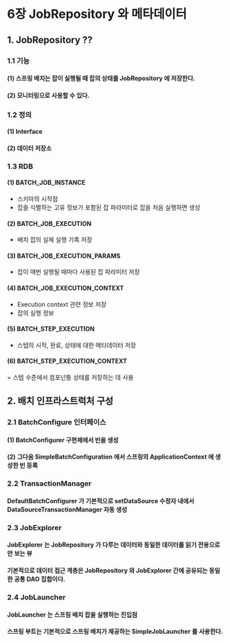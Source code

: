 # 6장 JobRepository 와 메타데이터
## 1. JobRepository ??
### 1.1 기능
#### (1) 스프링 배치는 잡이 실행될 때 잡의 상태를 JobRepository 에 저장한다.
#### (2) 모니터링으로 사용할 수 있다.

### 1.2 정의
#### (1) Interface
#### (2) 데이터 저장소

### 1.3 RDB
#### (1) BATCH_JOB_INSTANCE 
- 스키마의 시작점
- 잡을 식별하는 고유 정보가 포함된 잡 파라미터로 잡을 처음 실행하면 생성

#### (2) BATCH_JOB_EXECUTION
- 배치 잡의 실제 실행 기록 저장

#### (3) BATCH_JOB_EXECUTION_PARAMS 
- 잡이 매번 실행될 때마다 사용된 잡 파라미터 저장

#### (4) BATCH_JOB_EXECUTION_CONTEXT
- Execution context 관련 정보 저장 
- 잡의 실행 정보 

#### (5) BATCH_STEP_EXECUTION
- 스텝의 시작, 완료, 상태에 대한 메타데이터 저장

#### (6) BATCH_STEP_EXECUTION_CONTEXT
= 스텝 수준에서 컴포넌틍 상태를 저장하는 데 사용 

## 2. 배치 인프라스트럭처 구성 
### 2.1 BatchConfigure 인터페이스 
#### (1) BatchConfigurer 구현체에서 빈을 생성
#### (2) 그다음 SimpleBatchConfiguration 에서 스프링의 ApplicationContext 에 생성한 빈 등록

### 2.2 TransactionManager
#### DefaultBatchConfigurer 가 기본적으로 setDataSource 수정자 내에서 DataSourceTransactionManager 자동 생성

### 2.3 JobExplorer
#### JobExplorer 는 JobRepository 가 다루는 데이터와 동일한 데이터를 읽기 전용으로만 보는 뷰
#### 기본적으로 데이터 접근 계층은 JobRepository 와 JobExplorer 간에 공유되는 동일한 공통 DAO 집합이다.

### 2.4 JobLauncher
#### JobLauncher 는 스프링 배치 잡을 실행하는 진입점
#### 스프링 부트는 기본적으로 스프링 배치가 제공하는 SimpleJobLauncher 를 사용한다. 
